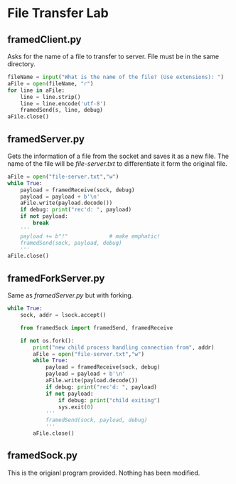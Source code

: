# File Transfer Lab

## framedClient.py
Asks for the name of a file to transfer to server. File must be in the same directory.
```python
fileName = input("What is the name of the file? (Use extensions): ")
aFile = open(fileName, "r")
for line in aFile:
    line = line.strip()
    line = line.encode('utf-8')
    framedSend(s, line, debug)
aFile.close()
```

## framedServer.py
Gets the information of a file from the socket and saves it as a new file. The name of the file will be *file-server.txt* to differentiate it form the original file.
```python
aFile = open("file-server.txt","w")
while True:
    payload = framedReceive(sock, debug)
    payload = payload + b'\n'
    aFile.write(payload.decode())
    if debug: print("rec'd: ", payload)
    if not payload:
        break
    '''
    payload += b"!"             # make emphatic!
    framedSend(sock, payload, debug)
    '''
aFile.close()
```

## framedForkServer.py
Same as *framedServer.py* but with forking.
```python
while True:
    sock, addr = lsock.accept()

    from framedSock import framedSend, framedReceive

    if not os.fork():
        print("new child process handling connection from", addr)
        aFile = open("file-server.txt","w")
        while True:
            payload = framedReceive(sock, debug)
            payload = payload + b'\n'
            aFile.write(payload.decode())
            if debug: print("rec'd: ", payload)
            if not payload:
                if debug: print("child exiting")
                sys.exit(0)  
            '''
            framedSend(sock, payload, debug)
            '''
        aFile.close()
```

## framedSock.py
This is the origianl program provided. Nothing has been modified.